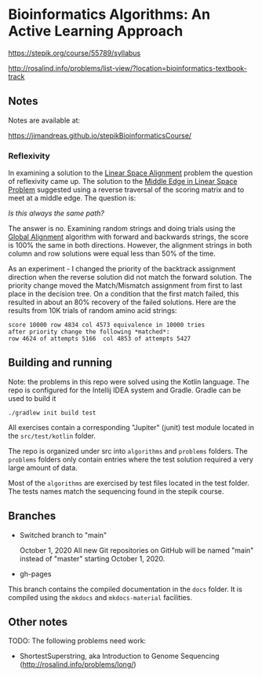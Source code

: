 # Bioinformatics Algorithms: An Active Learning Approach

https://stepik.org/course/55789/syllabus

http://rosalind.info/problems/list-view/?location=bioinformatics-textbook-track

## Notes

Notes are available at:

https://jimandreas.github.io/stepikBioinformaticsCourse/

### Reflexivity

In examining a solution to the [Linear Space Alignment] problem the question 
of reflexivity came up.  The solution to the [Middle Edge in Linear Space Problem]
suggested using a reverse traversal of the scoring
matrix and to meet at a middle edge.   The question is:
 
*Is this always the same path?*

The answer is no.  Examining random strings and doing trials using the 
[Global Alignment] algorithm with forward and backwards strings, 
the score is 100% the same in both directions.  However, the alignment 
strings in both column and row solutions were equal less than 
50% of the time.

As an experiment - I changed the priority of the backtrack assignment direction
when the reverse solution did not match the forward solution.   The 
priority change moved the Match/Mismatch assignment from first to last
place in the decision tree.   On a condition that the first
match failed, this resulted in about an 80% recovery of the failed
solutions.  Here are the results from 10K trials of random amino acid strings:

    score 10000 row 4834 col 4573 equivalence in 10000 tries
    after priority change the following *matched*:  
    row 4624 of attempts 5166  col 4853 of attempts 5427

## Building and running

Note: the problems in this repo were solved using the Kotlin language.
The repo is configured for the Intellij IDEA system and Gradle.
Gradle can be used to build it

`./gradlew init build test`

All exercises contain a corresponding "Jupiter" (junit) test module located 
in the `src/test/kotlin` folder.  

The repo is organized under src into `algorithms` and `problems` folders.
The `problems` folders only contain entries where the test solution
required a very large amount of data.

Most of the `algorithms` are exercised by test files located in the 
test folder.  The tests names match the sequencing found in
the stepik course.

## Branches

* Switched branch to "main"

    October 1, 2020
    All new Git repositories on GitHub will be named "main" instead of "master" starting October 1, 2020.

* gh-pages

This branch contains the compiled documentation in the `docs` folder.  It is compiled using 
the `mkdocs` and `mkdocs-material` facilities.

## Other notes

TODO: The following problems need work:

* ShortestSuperstring, aka Introduction to Genome Sequencing (http://rosalind.info/problems/long/)

[Linear Space Alignment]: http://rosalind.info/problems/ba5l/
[Global Alignment]: http://rosalind.info/problems/ba5e/
[Rosalind]: http://rosalind.info/faq/
[Middle Edge in Linear Space Problem]: http://rosalind.info/problems/ba5k/
[Bioinformatics Algorithms]: https://www.bioinformaticsalgorithms.org/bioinformatics-chapter-5
[Jim Andreas]: https://www.jimandreas.com